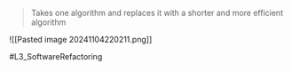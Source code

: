 > Takes one algorithm and replaces it with a shorter and more efficient algorithm

![[Pasted image 20241104220211.png]]


#L3_SoftwareRefactoring 